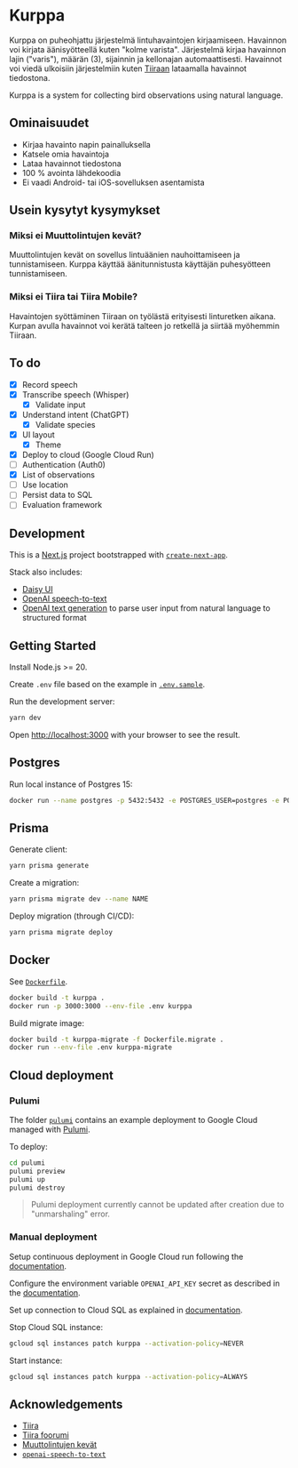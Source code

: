 # Kurppa

Kurppa on puheohjattu järjestelmä lintuhavaintojen kirjaamiseen. Havainnon voi kirjata äänisyötteellä kuten "kolme varista". Järjestelmä kirjaa havainnon lajin ("varis"), määrän (3), sijainnin ja kellonajan automaattisesti. Havainnot voi viedä ulkoisiin järjestelmiin kuten [Tiiraan](https://www.tiira.fi/) lataamalla havainnot tiedostona.

Kurppa is a system for collecting bird observations using natural language.

## Ominaisuudet

- Kirjaa havainto napin painalluksella
- Katsele omia havaintoja
- Lataa havainnot tiedostona
- 100 % avointa lähdekoodia
- Ei vaadi Android- tai iOS-sovelluksen asentamista

## Usein kysytyt kysymykset

### Miksi ei Muuttolintujen kevät?

Muuttolintujen kevät on sovellus lintuäänien nauhoittamiseen ja tunnistamiseen. Kurppa käyttää äänitunnistusta käyttäjän puhesyötteen tunnistamiseen.

### Miksi ei Tiira tai Tiira Mobile?

Havaintojen syöttäminen Tiiraan on työlästä erityisesti linturetken aikana. Kurpan avulla havainnot voi kerätä talteen jo retkellä ja siirtää myöhemmin Tiiraan.

## To do

- [x] Record speech
- [x] Transcribe speech (Whisper)
  - [x] Validate input
- [x] Understand intent (ChatGPT)
  - [x] Validate species
- [x] UI layout
  - [x] Theme
- [x] Deploy to cloud (Google Cloud Run)
- [ ] Authentication (Auth0)
- [x] List of observations
- [ ] Use location
- [ ] Persist data to SQL
- [ ] Evaluation framework

## Development

This is a [Next.js](https://nextjs.org/) project bootstrapped with [`create-next-app`](https://github.com/vercel/next.js/tree/canary/packages/create-next-app).

Stack also includes:

- [Daisy UI](https://daisyui.com/)
- [OpenAI speech-to-text](https://platform.openai.com/docs/guides/speech-to-text)
- [OpenAI text generation](https://platform.openai.com/docs/guides/text-generation) to parse user input from natural language to structured format

## Getting Started

Install Node.js >= 20.

Create `.env` file based on the example in [`.env.sample`](./.env.sample).

Run the development server:

```bash
yarn dev
```

Open [http://localhost:3000](http://localhost:3000) with your browser to see the result.

## Postgres

Run local instance of Postgres 15:

```sh
docker run --name postgres -p 5432:5432 -e POSTGRES_USER=postgres -e POSTGRES_DB=kurppa -e POSTGRES_PASSWORD=postgres -d postgres:15
```

## Prisma

Generate client:

```sh
yarn prisma generate
```

Create a migration:

```sh
yarn prisma migrate dev --name NAME
```

Deploy migration (through CI/CD):

```sh
yarn prisma migrate deploy
```

## Docker

See [`Dockerfile`](./Dockerfile).

```sh
docker build -t kurppa .
docker run -p 3000:3000 --env-file .env kurppa
```

Build migrate image:

```sh
docker build -t kurppa-migrate -f Dockerfile.migrate .
docker run --env-file .env kurppa-migrate
```

## Cloud deployment

### Pulumi

The folder [`pulumi`](./pulumi) contains an example deployment to Google Cloud managed with [Pulumi](https://www.pulumi.com/).

To deploy:

```sh
cd pulumi
pulumi preview
pulumi up
pulumi destroy
```

> Pulumi deployment currently cannot be updated after creation due to
> "unmarshaling" error.

### Manual deployment

Setup continuous deployment in Google Cloud run following the [documentation](https://cloud.google.com/run/docs/continuous-deployment-with-cloud-build).

Configure the environment variable `OPENAI_API_KEY` secret as described in the [documentation](https://cloud.google.com/run/docs/configuring/services/secrets).

Set up connection to Cloud SQL as explained in [documentation](https://cloud.google.com/sql/docs/postgres/connect-instance-cloud-run).

Stop Cloud SQL instance:

```sh
gcloud sql instances patch kurppa --activation-policy=NEVER
```

Start instance:

```sh
gcloud sql instances patch kurppa --activation-policy=ALWAYS
```

## Acknowledgements

- [Tiira](https://www.tiira.fi/)
- [Tiira foorumi](https://www.tiirafoorumi.info/keskustelu/phpBB3/index.php)
- [Muuttolintujen kevät](https://www.jyu.fi/fi/tutkimus/muuttolintujen-kevat)
- [`openai-speech-to-text`](https://github.com/ZaharBerku/openai-speech-to-text)
